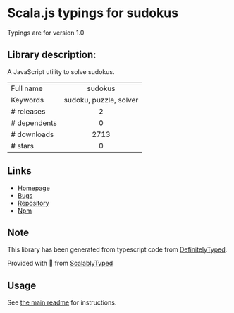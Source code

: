 
# Scala.js typings for sudokus

Typings are for version 1.0

## Library description:
A JavaScript utility to solve sudokus.

|                    |                 |
| ------------------ | :-------------: |
| Full name          | sudokus |
| Keywords           | sudoku, puzzle, solver |
| # releases         | 2 |
| # dependents       | 0 |
| # downloads        | 2713 |
| # stars            | 0 |

## Links
- [Homepage](https://github.com/Moeriki/node-sudokus#readme)
- [Bugs](https://github.com/Moeriki/node-sudokus/issues)
- [Repository](https://github.com/Moeriki/node-sudokus)
- [Npm](https://www.npmjs.com/package/sudokus)
    


## Note
This library has been generated from typescript code from [DefinitelyTyped](https://definitelytyped.org).

Provided with :purple_heart: from [ScalablyTyped](https://github.com/oyvindberg/ScalablyTyped)

## Usage
See [the main readme](../../readme.md) for instructions.


